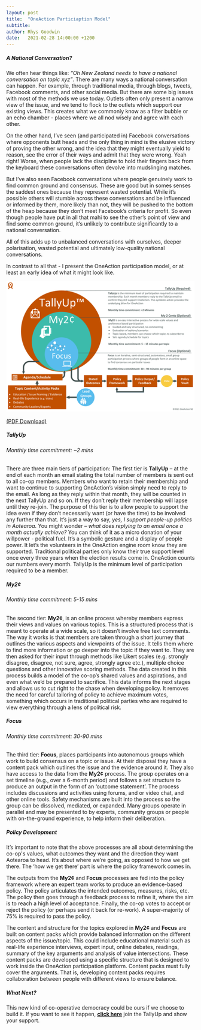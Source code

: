 ```yaml
---
layout: post
title:  "OneAction Particiaption Model"
subtitle:
author: Rhys Goodwin
date:   2021-02-28 14:00:00 +1200
---
```

##### A National Conversation?
We often hear things like: *“Oh New Zealand needs to have a national conversation on topic xyz”*. There are many ways a national conversation can happen. For example, through traditional media, through blogs, tweets, Facebook comments, and other social media. But there are some big issues with most of the methods we use today. Outlets often only present a narrow view of the issue, and we tend to flock to the outlets which support our existing views. This creates what we commonly know as a filter bubble or an echo chamber - places where we all nod wisely and agree with each other.  

On the other hand, I’ve seen (and participated in) Facebook conversations where opponents butt heads and the only thing in mind is the elusive victory of proving the other wrong, and the idea that they might eventually yield to reason, see the error of their ways and admit that they were wrong. Yeah right! Worse, when people lack the discipline to hold their fingers back from the keyboard these conversations often devolve into mudslinging matches. 

But I’ve also seen Facebook conversations where people genuinely work to find common ground and consensus. These are good but in somes senses the saddest ones because they represent wasted potential. While it’s possible others will stumble across these conversations and be influenced or informed by them, more likely than not, they will be pushed to the bottom of the heap because they don’t meet Facebook’s criteria for profit. So even though people have put in all that mahi to see the other’s point of view and find some common ground, it’s unlikely to contribute significantly to a national conversation. 

All of this adds up to unbalanced conversations with ourselves, deeper polarisation, wasted potential and ultimately low-quality national conversations. 

In contrast to all that - I present the OneAction participation model, or at least an early idea of what it might look like. 

<a href="/img/posts/OneActionParticipationModel-med.png">
    <img  class="img-fluid" src="/img/posts/OneActionParticipationModel-med.png" alt="">
</a>


<a href="/Downloads/OneAction Participation Model.pdf" target="_blank" onclick="gtag('event', 'Click', {  'event_category' : 'PDF Download',  'event_label' : 'ParticipationModel'});" >(PDF Download)</a>

##### TallyUp
###### Monthly time commitment: ~2 mins
There are three main tiers of participation: The first tier is **TallyUp** – at the end of each month an email stating the total number of members is sent out to all co-op members. Members who want to retain their membership and want to continue to supporting OneAction’s vision simply need to reply to the email. As long as they reply within that month, they will be counted in the next TallyUp and so on. If they don’t reply their membership will lapse until they re-join.  The purpose of this tier is to allow people to support the idea even if they don’t necessarily want (or have the time) to be involved any further than that. It’s just a way to say, *yes, I support people-up politics in Aotearoa*. You might wonder – *what does replying to an email once a month actually achieve?* You can think of it as a micro donation of your willpower - political fuel. It’s a symbolic gesture and a display of people power. It let’s the volunteers in the OneAction engine room know they are supported. Traditional political parties only know their true support level once every three years when the election results come in. OneAction counts our numbers every month. TallyUp is the minimum level of participation required to be a member. 



##### My2¢
###### Monthly time commitment: 5-15 mins
The second tier: **My2¢**, is an online process whereby members express their views and values on various topics. This is a structured process that is meant to operate at a wide scale, so it doesn’t involve free text comments. The way it works is that members are taken through a short journey that outlines the various aspects and viewpoints of the issue. It tells them where to find more information or go deeper into the topic if they want to. They are then asked for their input through methods like Likert scales (e.g. strongly disagree, disagree, not sure, agree, strongly agree etc.), multiple choice questions and other innovative scoring methods. The data created in this process builds a model of the co-op’s shared values and aspirations, and even what we’d be prepared to sacrifice. This data informs the next stages and allows us to cut right to the chase when developing policy. It removes the need for careful tailoring of policy to achieve maximum votes, something which occurs in traditional political parties who are required to view everything through a lens of political risk. 



##### Focus
###### Monthly time commitment: 30-90 mins
The third tier: **Focus**, places participants into autonomous groups which work to build consensus on a topic or issue. At their disposal they have a content pack which outlines the issue and the evidence around it. They also have access to the data from the **My2¢** process. The group operates on a set timeline (e.g., over a 6-month period) and follows a set structure to produce an output in the form of an ‘outcome statement’. The process includes discussions and activities using forums, and or video chat, and other online tools. Safety mechanisms are built into the process so the group can be dissolved, mediated, or expanded. Many groups operate in parallel and may be presented to by experts, community groups or people with on-the-ground experience, to help inform their deliberation. 



##### Policy Development
It’s important to note that the above processes are all about determining the co-op's values, what outcomes they want and the direction they want Aotearoa to head. It’s about where we’re going, as opposed to how we get there. The ‘how we get there’ part is where the policy framework comes in. 

The outputs from the **My2¢** and **Focus** processes are fed into the policy framework where an expert team works to produce an evidence-based policy. The policy articulates the intended outcomes, measures, risks, etc. The policy then goes through a feedback process to refine it, where the aim is to reach a high level of acceptance. Finally, the co-op votes to accept or reject the policy (or perhaps send it back for re-work). A super-majority of 75% is required to pass the policy. 

The content and structure for the topics explored in **My2¢** and **Focus** are built on content packs which provide balanced information on the different aspects of the issue/topic. This could include educational material such as real-life experience interviews, expert input, online debates, readings, summary of the key arguments and analysis of value intersections.  These content packs are developed using a specific structure that is designed to work inside the OneAction participation platform. Content packs must fully cover the arguments. That is, developing content packs requires collaboration between people with different views to ensure balance. 


##### What Next?
This new kind of co-operative democracy could be ours if we choose to build it. If you want to see it happen, <a href="{{site.data.urls.join}}">**click here**</a> join the TallyUp and show your support. 
